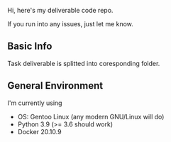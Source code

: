 Hi, here's my deliverable code repo.

If you run into any issues, just let me know.

## Basic Info

Task deliverable is splitted into coresponding folder.

## General Environment

I'm currently using

- OS: Gentoo Linux (any modern GNU/Linux will do)
- Python 3.9 (>= 3.6 should work)
- Docker 20.10.9
